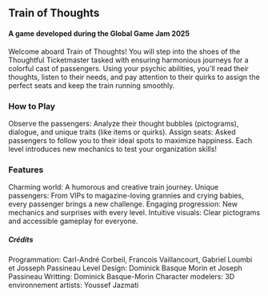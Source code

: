 ## Train of Thoughts ##
#### A game developed during the Global Game Jam 2025 ####

Welcome aboard Train of Thoughts! You will step into the shoes of the Thoughtful Ticketmaster tasked with ensuring 
harmonious journeys for a colorful cast of passengers. Using your psychic abilities, you'll read their thoughts, 
listen to their needs, and pay attention to their quirks to assign the perfect seats and keep the train running smoothly.

### How to Play ##
Observe the passengers: Analyze their thought bubbles (pictograms), dialogue, and unique traits (like items or quirks).
Assign seats: Asked passengers to follow you to their ideal spots to maximize happiness.
Each level introduces new mechanics to test your organization skills!

### Features ###
Charming world: A humorous and creative train journey.
Unique passengers: From VIPs to magazine-loving grannies and crying babies, every passenger brings a new challenge.
Engaging progression: New mechanics and surprises with every level.
Intuitive visuals: Clear pictograms and accessible gameplay for everyone.

##### Crédits #####
Programmation: Carl-André Corbeil, Francois Vaillancourt, Gabriel Loumbi et Josseph Passineau
Level Design: Dominick Basque Morin et Joseph Passineau
Writting: Dominick Basque-Morin
Character modelers: 
3D environnement artists: Youssef Jazmati
